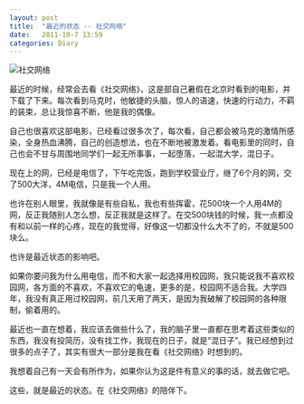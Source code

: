 ```yaml
---
layout: post
title:  "最近的状态 -- 社交网络"
date:   2011-10-7 13:59
categories: Diary
---
```


![社交网络](http://pic.yupoo.com/mygoare_v/Bqmu4qq5/medium.jpg)

最近的时候，经常会去看《社交网络》，这是部自己暑假在北京时看到的电影，并下载了下来。每次看到马克时，他敏捷的头脑，惊人的语速，快速的行动力，不羁的装束，总让我惊喜不断，他是我的偶像。

自己也很喜欢这部电影，已经看过很多次了，每次看，自己都会被马克的激情所感染，全身热血沸腾，自己的创造想法，也在不断地被激发着。看电影里的同时，自己也会不甘与周围地同学们一起无所事事，一起堕落，一起混大学，混日子。

现在上的网，已经是电信了，下午吃完饭，跑到学校营业厅，继了6个月的网，交了500大洋，4M电信，只是我一个人用。

也许在别人眼里，我就像是有些自私，我也有些挥霍，花500块一个人用4M的网，反正我随别人怎么想，反正我就是这样了。在交500块钱的时候，我一点都没有和以前一样的心疼，现在的我觉得，好像这一切都没什么大不了的，不就是500块么。

也许是最近状态的影响吧。

如果你要问我为什么用电信，而不和大家一起选择用校园网，我只能说我不喜欢校园网，各方面的不喜欢，不喜欢它的龟速，更多的是，校园网不适合我。大学四年，我没有真正用过校园网，前几天用了两天，是因为我破解了校园网的各种限制，偷着用的。

最近也一直在想着，我应该去做些什么了，我的脑子里一直都在思考着这些类似的东西，我没有投简历，没有找工作，我现在的日子，就是“混日子”。我已经想到过很多的点子了，其实有很大一部分是我在看《社交网络》时想到的。

我想着自己有一天会有所作为，如果你认为这是件有意义的事的话，就去做它吧。

这些，就是最近的状态。在《社交网络》的陪伴下。

